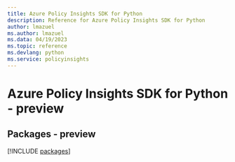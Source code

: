 ```yaml
---
title: Azure Policy Insights SDK for Python
description: Reference for Azure Policy Insights SDK for Python
author: lmazuel
ms.author: lmazuel
ms.data: 04/19/2023
ms.topic: reference
ms.devlang: python
ms.service: policyinsights
---
```

# Azure Policy Insights SDK for Python - preview
## Packages - preview
[!INCLUDE [packages](policy-insights-index.md)]
